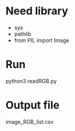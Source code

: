 # Need library
* sys
* pathlib
* from PIL import Image

# Run
python3 readRGB.py

# Output file
image_RGB_list.csv
